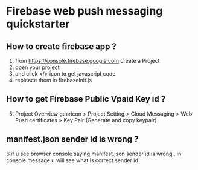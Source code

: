 #  Firebase web push messaging quickstarter

  ## How to create firebase app ?
  
  1. from https://console.firebase.google.com create a Project 
  2. open your project
  3. and click </> icon to get javascript code
  4. repleace them in firebaseinit.js
  
  ## How to get Firebase Public Vpaid Key id ?
  5. Project Overview gearicon > Project Setting > Cloud Messaging > Web Push certificates > Key Pair (Generate and copy keypair)
  
  ## manifest.json sender id is wrong ? 
  
  6.if u see browser console saying manifest.json sender id is wrong.. in console message u will see what is correct sender id